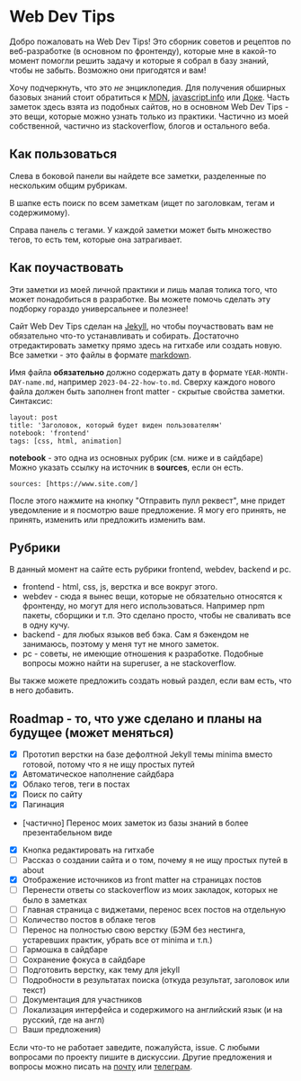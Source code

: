 # Web Dev Tips
Добро пожаловать на Web Dev Tips! Это сборник советов и рецептов по веб-разработке (в основном по фронтенду), которые мне в какой-то момент помогли решить задачу и которые я собрал в базу знаний, чтобы не забыть. Возможно они пригодятся и вам!

Хочу подчеркнуть, что это *не* энциклопедия. Для получения обширных базовых знаний стоит обратиться к [MDN](https://developer.mozilla.org/), [javascript.info](https://learn.javascript.ru/) или [Доке](https://doka.guide/). Часть заметок здесь взята из подобных сайтов, но в основном Web Dev Tips - это вещи, которые можно узнать только из практики. Частично из моей собственной, частично из stackoverflow, блогов и остального веба.

## Как пользоваться
Слева в боковой панели вы найдете все заметки, разделенные по нескольким общим рубрикам. 

В шапке есть поиск по всем заметкам (ищет по заголовкам, тегам и содержимому).

Справа панель с тегами. У каждой заметки может быть множество тегов, то есть тем, которые она затрагивает.

## Как поучаствовать
Эти заметки из моей личной практики и лишь малая толика того, что может понадобиться в разработке. Вы можете помочь сделать эту подборку гораздо универсальнее и полезнее!

Сайт Web Dev Tips сделан на [Jekyll](https://jekyllrb.com/docs/), но чтобы поучаствовать вам не обязательно что-то устанавливать и собирать. Достаточно отредактировать заметку прямо здесь на гитхабе или создать новую. Все заметки - это файлы в формате [markdown](https://github.com/adam-p/markdown-here/wiki/Markdown-Cheatsheet). 

Имя файла **обязательно** должно содержать дату в формате `YEAR-MONTH-DAY-name.md`, например `2023-04-22-how-to.md`. Сверху каждого нового файла должен быть заполнен front matter - скрытые свойства заметки. Синтаксис:
```
layout: post
title: 'Заголовок, который будет виден пользователям'
notebook: 'frontend'
tags: [css, html, animation]
```
**notebook** - это одна из основных рубрик (см. ниже и в сайдбаре)
Можно указать ссылку на источник в **sources**, если он есть.
```
sources: [https://www.site.com/]
```
После этого нажмите на кнопку "Отправить пулл реквест", мне придет уведомление и я посмотрю ваше предложение. Я могу его принять, не принять, изменить или предложить изменить вам.

## Рубрики
В данный момент на сайте есть рубрики frontend, webdev, backend и pc.
* frontend - html, css, js, верстка и все вокруг этого.
* webdev - сюда я вынес вещи, которые не обязательно относятся к фронтенду, но могут для него использоваться. Например npm пакеты, сборщики и т.п. Это сделано просто, чтобы не сваливать все в одну кучу.
* backend - для любых языков веб бэка. Сам я бэкендом не занимаюсь, поэтому у меня тут не много заметок. 
* pc - советы, не имеющие отношения к разработке. Подобные вопросы можно найти на superuser, а не stackoverflow. 

Вы также можете предложить создать новый раздел, если вам есть, что в него добавить. 

## Roadmap - то, что уже сделано и планы на будущее (может меняться)
- [x] Прототип верстки на базе дефолтной Jekyll темы minima вместо готовой, потому что я не ищу простых путей
- [x] Автоматическое наполнение сайдбара
- [x] Облако тегов, теги в постах
- [x] Поиск по сайту
- [x] Пагинация
- [частично] Перенос моих заметок из базы знаний в более презентабельном виде
- [x] Кнопка редактировать на гитхабе
- [ ] Рассказ о создании сайта и о том, почему я не ищу простых путей в about
- [x] Отображение источников из front matter на страницах постов
- [ ] Перенести ответы со stackoverflow из моих закладок, которых не было в заметках
- [ ] Главная страница с виджетами, перенос всех постов на отдельную
- [ ] Количество постов в облаке тегов
- [ ] Перенос на полностью свою верстку (БЭМ без нестинга, устаревших практик, убрать все от minima и т.п.)
- [ ] Гармошка в сайдбаре
- [ ] Сохранение фокуса в сайдбаре
- [ ] Подготовить верстку, как тему для jekyll
- [ ] Подробности в результатах поиска (откуда результат, заголовок или текст)
- [ ] Документация для участников
- [ ] Локализация интерфейса и содержимого на английский язык (и на русский, где на англ)
- [ ] Ваши предложения)

Если что-то не работает заведите, пожалуйста, issue. С любыми вопросами по проекту пишите в дискуссии. Другие предложения и вопросы можно писать на [почту](mailto:vwebdis@gmail.com) или [телеграм](https://t.me/webval).

